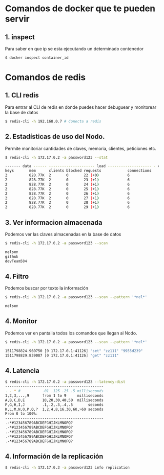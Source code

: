# Comandos de docker que te pueden servir

## 1. inspect

Para saber en que ip se esta ejecutando un determinado contenedor

```bash
$ docker inspect container_id
```

# Comandos de redis

## 1. CLI redis

Para entrar al CLI de redis en donde puedes hacer debuguear y monitorear la base de datos

```bash
$ redis-cli -h 192.168.0.7 # Conecta a redis

```

## 2. Estadísticas de uso del Nodo.

Permite monitoriar cantidades de claves, memoria, clientes, peticiones etc.

```bash
$ redis-cli -h 172.17.0.2 -a password123 --stat

------- data ------ --------------------- load -------------------- - child -
keys       mem      clients blocked requests            connections
2          828.77K  2       0       22 (+0)             6
2          828.77K  2       0       23 (+1)             6
2          828.77K  2       0       24 (+1)             6
2          828.77K  2       0       25 (+1)             6
2          828.77K  2       0       26 (+1)             6
2          828.77K  2       0       27 (+1)             6
2          828.77K  2       0       28 (+1)             6
2          828.77K  2       0       29 (+1)             6
```

## 3. Ver informacion almacenada

Podemos ver las claves almacenadas en la base de datos

```bash
$ redis-cli -h 172.17.0.2 -a password123 --scan

nelson
github
devTeam504
```

## 4. Filtro

Podemos buscar por texto la información

```bash
$ redis-cli -h 172.17.0.2 -a password123 --scan --pattern '*nel*'

nelson
```

## 4. Monitor

Podemos ver en pantalla todos los comandos que llegan al Nodo.

```bash
$ redis-cli -h 172.17.0.2 -a password123 --scan --pattern '*nel*'

1511798824.960750 [0 172.17.0.1:41126] "set" "zz111" "9955d239"
1511798829.839087 [0 172.17.0.1:41126] "get" "zz111"
```

## 4. Latencia

```bash
$ redis-cli -h 172.17.0.2 -a password123 --latency-dist
---------------------------------------------
. - * #          .01 .125 .25 .5 milliseconds
1,2,3,...,9      from 1 to 9     milliseconds
A,B,C,D,E        10,20,30,40,50  milliseconds
F,G,H,I,J        .1,.2,.3,.4,.5       seconds
K,L,M,N,O,P,Q,?  1,2,4,8,16,30,60,>60 seconds
From 0 to 100%:
---------------------------------------------
.-*#123456789ABCDEFGHIJKLMNOPQ?
.-*#123456789ABCDEFGHIJKLMNOPQ?
.-*#123456789ABCDEFGHIJKLMNOPQ?
.-*#123456789ABCDEFGHIJKLMNOPQ?
.-*#123456789ABCDEFGHIJKLMNOPQ?

```


## 4. Información de la replicación

```bash
$ redis-cli -h 172.17.0.3 -a password123 info replication
```
